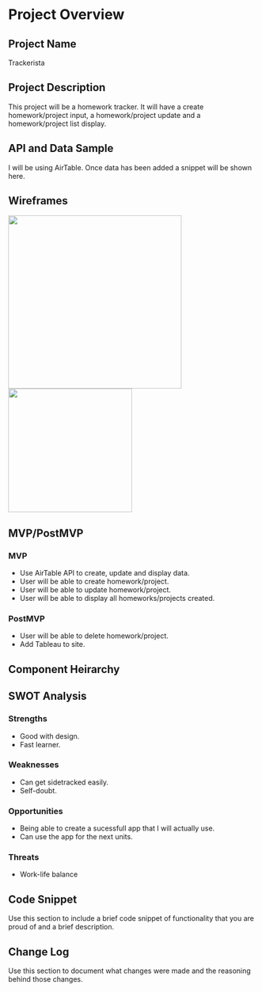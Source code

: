 # Project Overview

## Project Name

Trackerista

## Project Description

This project will be a homework tracker. It will have a create homework/project input, a homework/project update and a homework/project list display.

## API and Data Sample

I will be using AirTable. Once data has been added a snippet will be shown here.

## Wireframes

<div>
<img src=https://res.cloudinary.com/dhj9oydvn/image/upload/v1599242696/Trackerista_Desktop_uj4pkf.png width="350">

<img src=https://res.cloudinary.com/dhj9oydvn/image/upload/v1599243332/Celllphone_Wireframe_szaehq.png width="250">

</div>

## MVP/PostMVP

### MVP 

- Use AirTable API to create, update and display data.
- User will be able to create homework/project.
- User will be able to update homework/project.
- User will be able to display all homeworks/projects created.

### PostMVP  

- User will be able to delete homework/project.
- Add Tableau to site.

## Component Heirarchy

## SWOT Analysis

### Strengths 
  - Good with design.
  - Fast learner.

### Weaknesses
  - Can get sidetracked easily.
  - Self-doubt.

### Opportunities 
  - Being able to create a sucessfull app that I will actually use.
  - Can use the app for the next units.

### Threats
  - Work-life balance
  

## Code Snippet

Use this section to include a brief code snippet of functionality that you are proud of and a brief description.  


## Change Log
 Use this section to document what changes were made and the reasoning behind those changes.  
